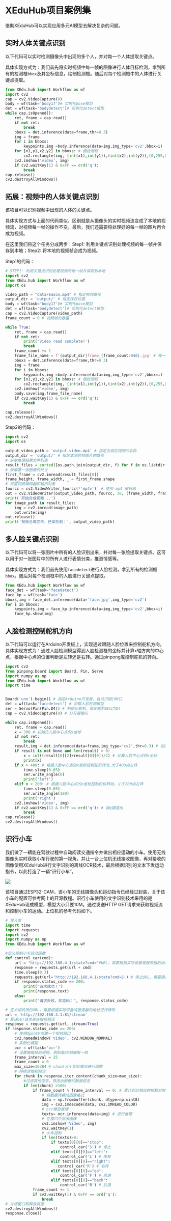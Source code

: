 # XEduHub项目案例集

借助XEduHub可以实现应用多元AI模型去解决复杂的问题。

## 实时人体关键点识别

以下代码可以实时检测摄像头中出现的多个人，并对每一个人体提取关键点。

具体实现方式为：我们首先将实时视频中每一帧的图像进行人体目标检测，拿到所有的检测框`bbox`及其坐标信息，绘制检测框。随后对每个检测框中的人体进行关键点提取。

```python
from XEdu.hub import Workflow as wf
import cv2
cap = cv2.VideoCapture(0)
body = wf(task='body17')# 实例化pose模型
det = wf(task='bodydetect')# 实例化detect模型
while cap.isOpened():
    ret, frame = cap.read()
    if not ret:
        break
    bboxs = det.inference(data=frame,thr=0.3)
    img = frame
    for i in bboxs:
        keypoints,img =body.inference(data=img,img_type='cv2',bbox=i)
    for [x1,y1,x2,y2] in bboxs: # 画检测框
        cv2.rectangle(img, (int(x1),int(y1)),(int(x2),int(y2)),(0,255,0),2)
    cv2.imshow('video', img)
    if cv2.waitKey(1) & 0xFF == ord('q'):
        break    
cap.release()
cv2.destroyAllWindows()
```

## 拓展：视频中的人体关键点识别

该项目可以识别视频中出现的人体的关键点。

具体实现方式与上面的代码类似，区别就是从摄像头的实时视频流变成了本地的视频流，对视频每一帧的操作不变。最后，我们还需要将处理好的每一帧的图片再合成为视频。

在这里我们将这个任务分成两步：Step1: 利用关键点识别处理视频的每一帧并保存到本地；Step2: 将本地的视频帧合成为视频。

Step1的代码：

```python
# STEP1: 利用关键点识别处理视频的每一帧并保存到本地
import cv2
from XEdu.hub import Workflow as wf
import os

video_path = "data/eason.mp4" # 指定视频路径
output_dir = 'output/' # 指定保存位置
body = wf(task='body17')# 实例化pose模型
det = wf(task='bodydetect')# 实例化detect模型
cap = cv2.VideoCapture(video_path)
frame_count = 0 # 视频帧的数量

while True:
    ret, frame = cap.read()
    if not ret:
        print('Video read complete!')
        break
    frame_count += 1
    frame_file_name = f'{output_dir}frame_{frame_count:04d}.jpg' # 每一张帧图片的名称
    bboxs = det.inference(data=frame,thr=0.3)
    img = frame
    for i in bboxs:
        keypoints,img =body.inference(data=img,img_type='cv2',bbox=i)
    for [x1,y1,x2,y2] in bboxs: # 画检测框
        cv2.rectangle(img, (int(x1),int(y1)),(int(x2),int(y2)),(0,255,0),2)
    cv2.imshow('video', img)
    body.save(img,frame_file_name)
    if cv2.waitKey(1) & 0xFF == ord('q'):
        break    

cap.release()
cv2.destroyAllWindows()
```

Step2的代码：

```python
import cv2
import os

output_video_path = 'output_video.mp4' # 指定合成后视频的名称
output_dir = 'output/' # 指定本地的帧图片的路径
# 获取推理结果文件列表
result_files = sorted([os.path.join(output_dir, f) for f in os.listdir(output_dir) if f.endswith('.jpg')])
# 获取第一张图像的尺寸
first_frame = cv2.imread(result_files[0])
frame_height, frame_width, _ = first_frame.shape
# 设置视频编码器和输出对象
fourcc = cv2.VideoWriter_fourcc(*'mp4v')  # 使用 mp4 编码器
out = cv2.VideoWriter(output_video_path, fourcc, 30, (frame_width, frame_height)) # 30 是帧率
print('开始合成视频...')
for image_path in result_files:
    img = cv2.imread(image_path)
    out.write(img)
out.release()
print('视频合成完毕，已保存到：', output_video_path)
```

## 多人脸关键点识别

以下代码可以将一张图片中所有的人脸识别出来，并对每一张脸提取关键点。这可以用于对一张图片中的所有人进行表情分类，推测情感等。

具体实现方式为：我们首先使用`facedetect`进行人脸检测，拿到所有的检测框`bbox`。随后对每个检测框中的人脸进行关键点提取。

```python
from XEdu.hub import Workflow as wf
face_det = wf(task='facedetect')
face_kp = wf(task='face')
bboxs,img = face_det.inference(data='face.jpg',img_type='cv2')
for i in bboxs:
    keypoints,img = face_kp.inference(data=img,img_type='cv2',bbox=i)
    face_kp.show(img)
```

## 人脸检测控制舵机方向

以下代码可以运行在Arduino开发板上，实现通过跟随人脸位置来控制舵机方向。具体实现方式为：通过人脸检测模型得到人脸检测框的坐标并计算x轴方向的中心点，根据中心点的位置判断是左转还是右转。通过pinpong库控制舵机的转向。

```python
import cv2
from pinpong.board import Board, Pin, Servo
import numpy as np
from XEdu.hub import Workflow as wf
import time


Board('uno').begin() # 指定Arduino开发板，自动识别COM口
det = wf(task='facedetect') # 加载人脸检测模型
ser = Servo(Pin(Pin.D4)) # 初始化舵机，指定舵机接口为D4
cap = cv2.VideoCapture(0) # 打开摄像头

while cap.isOpened():
    ret, frame = cap.read()
    x = 300 # 初始化人脸中心点的x坐标
    if not ret:
        break
    result,img = det.inference(data=frame,img_type='cv2',thr=0.3) # 在CPU上进行推理
    if result is not None and len(result) > 0:
        x = int((result[0][2]+result[0][0])/2) # 计算人脸中心点的x坐标
        print(x)
    if x > 400: # 根据人脸中心点的x坐标控制舵机转动,大于400向左转
        time.sleep(0.05)
        ser.write_angle(0)
        print('left')
    elif x < 200: # 根据人脸中心点的x坐标控制舵机转动，小于200向右转
        time.sleep(0.05)
        ser.write_angle(180)
        print('right')
    cv2.imshow('video', img)
    if cv2.waitKey(1) & 0xFF == ord('q'): # 按q键退出
        break    
cap.release()
cv2.destroyAllWindows()
```
## 识行小车

我们做了一辆能在驾驶过程中自动阅读交通指令并做出相应运动的小车。使用无线摄像头实时获取小车行驶的第一视角，并让一台上位机无线接收图像，再对接收的图像使用XEduHub进行文字识别的离线OCR技术，最后根据识别的文本下发运动指令，以此打造了一辆“识行小车”。

![](../images/xeduhub/car_ocr.gif)

该项目通过ESP32-CAM，该小车的无线摄像头和运动指令已经经过封装，关于该小车的配置可参考网上的开源教程。识行小车使用的文字识别技术采用的是XEduHub现成模型，模型大小只要10M。通过发送HTTP GET请求来获取视频流和控制小车的运动。上位机的参考代码如下。

```python
# 导入库
import time
import requests
import cv2
import numpy as np
from XEdu.hub import Workflow as wf

#定义控制小车运动函数
def control_car(cmd):
    url = "http://192.168.4.1/state?cmd="#URL，需要根据实际设备或服务器的地址进行修改
    response = requests.get(url + cmd)
    time.sleep(0.3)
    requests.get(url='http://192.168.4.1/state?cmd=S') # 停止URL，需要根据实际设备或服务器的地址进行修改
    if response.status_code == 200:
        print("请求成功！")
        print(response.text)
    else:
        print("请求失败，状态码：", response.status_code)

# 定义相机流的URL，需要根据实际设备或服务器的地址进行修改
url = 'http://192.168.4.1:81/stream'
# 发送GET请求来获取视频流
response = requests.get(url, stream=True)
if response.status_code == 200:
    # 使用OpenCV创建一个视频窗口
    cv2.namedWindow('Video', cv2.WINDOW_NORMAL)
    # 实例化模型
    ocr = wf(task='ocr')
    # 设置抽取帧的间隔，例如每25帧抽取一帧
    frame_interval = 25
    frame_count = 0
    max_size=16384 # chunk大小实际情况进行调整 
    # 持续读取视频流
    for chunk in response.iter_content(chunk_size=max_size):
        #过滤其他信息，筛选出图像的数据信息
        if len(chunk) >100: 
            if frame_count % frame_interval == 0: # 累计到达相应的帧数对帧进行推理
                # 将数据转换成图像格式
                data = np.frombuffer(chunk, dtype=np.uint8)
                img = cv2.imdecode(data, cv2.IMREAD_COLOR)
                # ocr模型推理
                texts= ocr.inference(data=img) # 进行推理
                # 在窗口中显示图像
                cv2.imshow('Video', img)
                cv2.waitKey(1)
                # 小车控制
                if len(texts)>0:
                    if texts[0][0]=="stop":
                        control_car('S') # 停止
                    elif texts[0][0]=="left":
                        control_car('L') # 左转
                    elif texts[0][0]=="right":
                       control_car('R') # 右转
                    elif texts[0][0]=="go":
                        control_car('F') # 前进
                    elif texts[0][0]=="back":
                        control_car('B') # 后退
            frame_count += 1 
            if cv2.waitKey(1) & 0xFF == ord('q'):
                break
# 关闭窗口和释放资源
cv2.destroyAllWindows()
response.close()
```